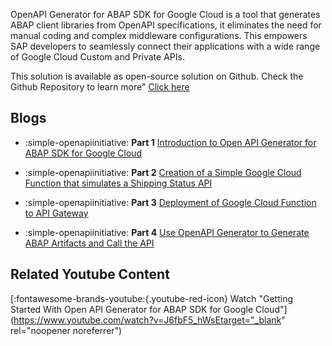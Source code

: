OpenAPI Generator for ABAP SDK for Google Cloud is a tool that generates ABAP client libraries from OpenAPI specifications, it eliminates the need for manual coding and complex middleware configurations. This empowers SAP developers to seamlessly connect their applications with a wide range of Google Cloud Custom and Private APIs.

This solution is available as open-source solution on Github.
Check the Github Repository to learn more" [Click here](https://github.com/GoogleCloudPlatform/openapi-generator-for-abap-sdk)

##  Blogs
<div class="grid cards" markdown>

- :simple-openapiinitiative: __Part 1__  [Introduction to Open API Generator for ABAP SDK for Google Cloud](https://medium.com/google-cloud/part-1-introduction-to-open-api-generator-for-abap-sdk-for-google-cloud-dc54c6771594)

- :simple-openapiinitiative: __Part 2__  [Creation of a Simple Google Cloud Function that simulates a Shipping Status API](https://medium.com/google-cloud/part-2-creation-of-a-simple-google-cloud-function-that-simulates-a-shipping-status-api-15e4b524fdd2)

- :simple-openapiinitiative: __Part 3__  [Deployment of Google Cloud Function to API Gateway](https://medium.com/google-cloud/part-3-deployment-of-google-cloud-function-to-api-gateway-c1548b263a7b)

- :simple-openapiinitiative: __Part 4__  [Use OpenAPI Generator to Generate ABAP Artifacts and Call the API](https://medium.com/google-cloud/part-4-use-openapi-generator-to-generate-abap-artifacts-and-call-the-api-4cad33b3b08e)

</div>

## Related Youtube Content
 [:fontawesome-brands-youtube:{.youtube-red-icon} Watch "Getting Started With Open API Generator for ABAP SDK for Google Cloud"](https://www.youtube.com/watch?v=J6fbF5_hWsEtarget="_blank" rel="noopener noreferrer")
